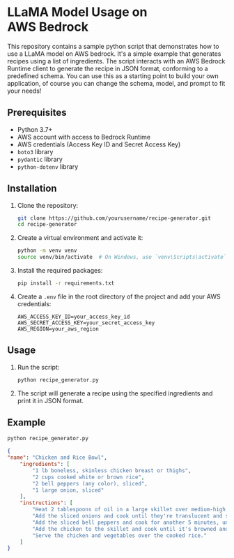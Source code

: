 # LLaMA Model Usage on AWS Bedrock

This repository contains a sample python script that demonstrates how to use a LLaMA model on AWS bedrock. It's a simple example that generates recipes using a list of ingredients. The script interacts with an AWS Bedrock Runtime client to generate the recipe in JSON format, conforming to a predefined schema. You can use this as a starting point to build your own application, of course you can change the schema, model, and prompt to fit your needs!

## Prerequisites

- Python 3.7+
- AWS account with access to Bedrock Runtime
- AWS credentials (Access Key ID and Secret Access Key)
- `boto3` library
- `pydantic` library
- `python-dotenv` library

## Installation

1. Clone the repository:
    ```sh
    git clone https://github.com/yourusername/recipe-generator.git
    cd recipe-generator
    ```

2. Create a virtual environment and activate it:
    ```sh
    python -m venv venv
    source venv/bin/activate  # On Windows, use `venv\Scripts\activate`
    ```

3. Install the required packages:
    ```sh
    pip install -r requirements.txt
    ```

4. Create a `.env` file in the root directory of the project and add your AWS credentials:
    ```env
    AWS_ACCESS_KEY_ID=your_access_key_id
    AWS_SECRET_ACCESS_KEY=your_secret_access_key
    AWS_REGION=your_aws_region
    ```

## Usage

1. Run the script:
    ```sh
    python recipe_generator.py
    ```

2. The script will generate a recipe using the specified ingredients and print it in JSON format.

## Example
```sh
python recipe_generator.py
```
```json
{
"name": "Chicken and Rice Bowl",
    "ingredients": [
        "1 lb boneless, skinless chicken breast or thighs",
        "2 cups cooked white or brown rice",
        "2 bell peppers (any color), sliced",
        "1 large onion, sliced"
    ],
    "instructions": [
        "Heat 2 tablespoons of oil in a large skillet over medium-high heat.",
        "Add the sliced onions and cook until they're translucent and starting to caramelize, about 5 minutes.",
        "Add the sliced bell peppers and cook for another 5 minutes, until they're tender.",
        "Add the chicken to the skillet and cook until it's browned and cooked through, about 5-7 minutes.",
        "Serve the chicken and vegetables over the cooked rice."
    ]
}
```

